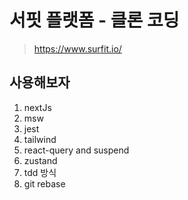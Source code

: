 # 서핏 플랫폼 - 클론 코딩

> https://www.surfit.io/

## 사용해보자

1. nextJs
2. msw
3. jest
4. tailwind
5. react-query and suspend
6. zustand
7. tdd 방식
8. git rebase
